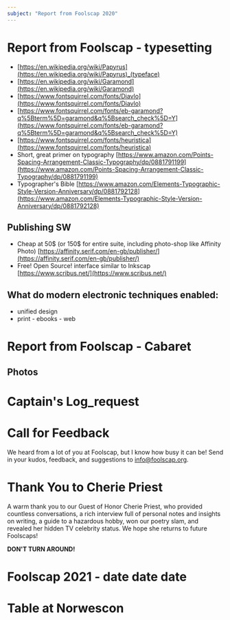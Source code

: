 ```yaml
---
subject: "Report from Foolscap 2020"
---
```



# Report from Foolscap - typesetting
- [https://en.wikipedia.org/wiki/Papyrus](https://en.wikipedia.org/wiki/Papyrus)_(typeface)
- [https://en.wikipedia.org/wiki/Garamond](https://en.wikipedia.org/wiki/Garamond)
- [https://www.fontsquirrel.com/fonts/Diavlo](https://www.fontsquirrel.com/fonts/Diavlo)
- [https://www.fontsquirrel.com/fonts/eb-garamond?q%5Bterm%5D=garamond&q%5Bsearch_check%5D=Y](https://www.fontsquirrel.com/fonts/eb-garamond?q%5Bterm%5D=garamond&q%5Bsearch_check%5D=Y)
- [https://www.fontsquirrel.com/fonts/heuristica](https://www.fontsquirrel.com/fonts/heuristica)
- Short, great primer on typography [https://www.amazon.com/Points-Spacing-Arrangement-Classic-Typography/dp/0881791199](https://www.amazon.com/Points-Spacing-Arrangement-Classic-Typography/dp/0881791199)
- Typographer's Bible [https://www.amazon.com/Elements-Typographic-Style-Version-Anniversary/dp/0881792128](https://www.amazon.com/Elements-Typographic-Style-Version-Anniversary/dp/0881792128)


## Publishing SW  
- Cheap at 50$ (or 150$ for entire suite, including photo-shop like Affinity Photo) [https://affinity.serif.com/en-gb/publisher/](https://affinity.serif.com/en-gb/publisher/)
- Free! Open Source! interface similar to Inkscap [https://www.scribus.net/](https://www.scribus.net/)
    
## What do modern electronic techniques enabled:
- unified design
- print - ebooks - web

# Report from Foolscap - Cabaret
## Photos

# Captain's Log_request
# Call for Feedback
We heard from a lot of you at Foolscap, but I know how busy it can be! Send in your kudos, feedback, and suggestions to info@foolscap.org.

# Thank You to Cherie Priest
A warm thank you to our Guest of Honor Cherie Priest, who provided countless conversations, a rich interview full of personal notes and insights on writing, a guide to a hazardous hobby, won our poetry slam, and revealed her hidden TV celebrity status. We hope she returns to future Foolscaps!

**DON'T TURN AROUND!**

# Foolscap 2021 - date date date
# Table at Norwescon

